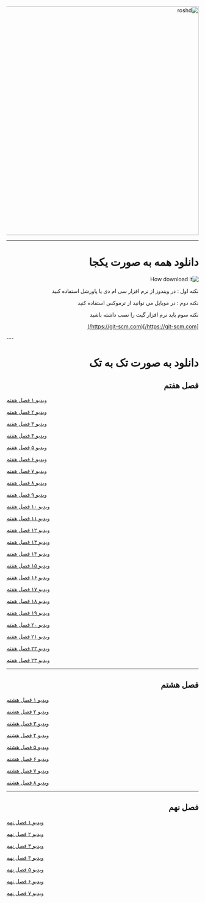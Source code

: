 <div dir="rtl">


<img src="https://www.roshd.ir/Portals/11/Images/Publisher/Riyazi07-book.jpg?ver=1397-09-19-085306-010&maxwidth=1000" alt="roshd" width="600"/>


---

# دانلود همه به صورت یکجا

![How download it](https://user-images.githubusercontent.com/77381164/117602536-2f1ad400-b166-11eb-93d2-c3fbfe4dac96.gif)


نکته اول : در ویندوز از نرم افزار سی ام دی  یا پاورشل استفاده کنید


نکته دوم : در موبایل می توانید از ترموکس استفاده کنید

نکته سوم باید نرم افزار گیت را نصب داشته باشید


[https://git-scm.com/](https://git-scm.com/)

</div>
---
<div dir="rtl">


# دانلود به صورت تک به تک


## فصل هفتم

</div>

[ویدیو ۱ فصل هفتم](https://github.com/amirkasraEsmaeilian/-mathVideos/raw/main/Season%207/7-1.mp4)


[ویدیو ۲ فصل هفتم](https://github.com/amirkasraEsmaeilian/-mathVideos/raw/main/Season%207/7-2.mp4)


[ویدیو ۳ فصل هفتم](https://github.com/amirkasraEsmaeilian/-mathVideos/raw/main/Season%207/7-3.mp4)


[ویدیو ۴ فصل هفتم](https://github.com/amirkasraEsmaeilian/-mathVideos/raw/main/Season%207/7-4.mp4)


[ویدیو ۵ فصل هفتم](https://github.com/amirkasraEsmaeilian/-mathVideos/raw/main/Season%207/7-5.mp4)


[ویدیو ۶ فصل هفتم](https://github.com/amirkasraEsmaeilian/-mathVideos/raw/main/Season%207/7-6.mp4)


[ویدیو ۷ فصل هفتم](https://github.com/amirkasraEsmaeilian/-mathVideos/raw/main/Season%207/7-7.mp4)


[ویدیو ۸ فصل هفتم](https://github.com/amirkasraEsmaeilian/-mathVideos/raw/main/Season%207/7-8.mp4)


[ویدیو ۹ فصل هفتم](https://github.com/amirkasraEsmaeilian/-mathVideos/raw/main/Season%207/7-9.mp4)


[ویدیو ۱۰ فصل هفتم](https://github.com/amirkasraEsmaeilian/-mathVideos/raw/main/Season%207/7-10.mp4)


[ویدیو ۱۱ فصل هفتم](https://github.com/amirkasraEsmaeilian/-mathVideos/raw/main/Season%207/7-11.mp4)


[ویدیو ۱۲ فصل هفتم](https://github.com/amirkasraEsmaeilian/-mathVideos/raw/main/Season%207/7-12.mp4)


[ویدیو ۱۳ فصل هفتم](https://github.com/amirkasraEsmaeilian/-mathVideos/raw/main/Season%207/7-13.mp4)


[ویدیو ۱۴ فصل هفتم](https://github.com/amirkasraEsmaeilian/-mathVideos/raw/main/Season%207/7-14.mp4)


[ویدیو ۱۵ فصل هفتم](https://github.com/amirkasraEsmaeilian/-mathVideos/raw/main/Season%207/7-15.mp4)


[ویدیو ۱۶ فصل هفتم](https://github.com/amirkasraEsmaeilian/-mathVideos/raw/main/Season%207/7-16.mp4)


[ویدیو ۱۷ فصل هفتم](https://github.com/amirkasraEsmaeilian/-mathVideos/raw/main/Season%207/7-17.mp4)


[ویدیو ۱۸ فصل هفتم](https://github.com/amirkasraEsmaeilian/-mathVideos/raw/main/Season%207/7-18.mp4)


[ویدیو ۱۹ فصل هفتم](https://github.com/amirkasraEsmaeilian/-mathVideos/raw/main/Season%207/7-19.mp4)


[ویدیو ۲۰ فصل هفتم](https://github.com/amirkasraEsmaeilian/-mathVideos/raw/main/Season%207/7-20.mp4)


[ویدیو ۲۱ فصل هفتم](https://github.com/amirkasraEsmaeilian/-mathVideos/raw/main/Season%207/7-21_edit.mp4)


[ویدیو ۲۲ فصل هفتم](https://github.com/amirkasraEsmaeilian/-mathVideos/raw/main/Season%207/7-22.mp4)


[ویدیو ۲۳ فصل هفتم](https://github.com/amirkasraEsmaeilian/-mathVideos/raw/main/Season%207/7-23.mp4)


---

<div dir="rtl">


## فصل هشتم
</div>

[ویدیو ۱ فصل هشتم](https://github.com/amirkasraEsmaeilian/-mathVideos/raw/main/Season%208/8-1.mp4)


[ویدیو ۲ فصل هشتم](https://github.com/amirkasraEsmaeilian/-mathVideos/raw/main/Season%208/8-2.mp4)


[ویدیو ۳ فصل هشتم](https://github.com/amirkasraEsmaeilian/-mathVideos/raw/main/Season%208/8-3.mp4)


[ویدیو ۴ فصل هشتم](https://github.com/amirkasraEsmaeilian/-mathVideos/raw/main/Season%208/8-4.mp4)


[ویدیو ۵ فصل هشتم](https://github.com/amirkasraEsmaeilian/-mathVideos/raw/main/Season%208/8-5.mp4)


[ویدیو ۶ فصل هشتم](https://github.com/amirkasraEsmaeilian/-mathVideos/raw/main/Season%208/8-6.mp4)


[ویدیو ۷ فصل هشتم](https://github.com/amirkasraEsmaeilian/-mathVideos/raw/main/Season%208/8-7.mp4)


[ویدیو ۸ فصل هشتم](https://github.com/amirkasraEsmaeilian/-mathVideos/raw/main/Season%208/8-1.mp4)


---
<div dir="rtl">


## فصل نهم
</div>

[ویدیو ۱ فصل نهم](https://github.com/amirkasraEsmaeilian/-mathVideos/raw/main/Season%209/9-1.mp4)


[ویدیو ۲ فصل نهم](https://github.com/amirkasraEsmaeilian/-mathVideos/raw/main/Season%209/9-2.mp4)


[ویدیو ۳ فصل نهم](https://github.com/amirkasraEsmaeilian/-mathVideos/raw/main/Season%209/9-3.mp4)


[ویدیو ۴ فصل نهم](https://github.com/amirkasraEsmaeilian/-mathVideos/raw/main/Season%209/9-4.mp4)


[ویدیو ۵ فصل نهم](https://github.com/amirkasraEsmaeilian/-mathVideos/raw/main/Season%209/9-5.mp4)


[ویدیو ۶ فصل نهم](https://github.com/amirkasraEsmaeilian/-mathVideos/raw/main/Season%209/9-6.mp4)


[ویدیو ۷ فصل نهم](https://github.com/amirkasraEsmaeilian/-mathVideos/raw/main/Season%209/9-7.mp4)

